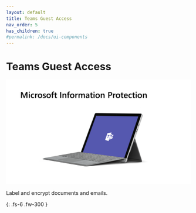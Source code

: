 ```yaml
---
layout: default
title: Teams Guest Access
nav_order: 5
has_children: true
#permalink: /docs/ui-components
---
```


# Teams Guest Access

![](/assets/images/scenario06/Scenario06_01.PNG "Scenario 06")

Label and encrypt documents and emails.



{: .fs-6 .fw-300 }
